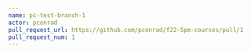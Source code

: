 ```yaml
---
name: pc-test-branch-1
actor: pconrad
pull_request_url: https://github.com/pconrad/f22-5pm-courses/pull/1
pull_request_num: 1
---
```

